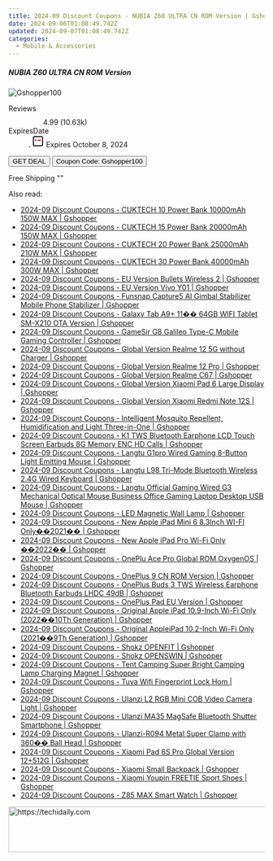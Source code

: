 ```yaml
---
title: 2024-09 Discount Coupons - NUBIA Z60 ULTRA CN ROM Version | Gshopper
date: 2024-09-06T01:08:49.742Z
updated: 2024-09-07T01:08:49.742Z
categories:
  - Mobile & Accessories
---
```



<div class="max-w-4xl mx-auto grid grid-cols-1 lg:max-w-5xl lg:gap-x-20 lg:grid-cols-2">
  <div class="relative p-3 col-start-1 row-start-1 flex flex-col-reverse rounded-lg bg-gradient-to-t from-black/75 via-black/0 sm:bg-none sm:row-start-2 sm:p-0 lg:row-start-1">
    <h5 class="mt-1 text-lg font-semibold text-white sm:text-slate-900 md:text-2xl dark:sm:text-white">NUBIA Z60 ULTRA CN ROM Version</h5>
  </div>
  
  <div class="col-start-1 col-end-3 row-start-1 grid gap-4 sm:mb-6 sm:grid-cols-4 lg:col-start-2 lg:row-span-6 lg:row-end-6 lg:mb-0 lg:gap-6">
      <img src="&quot;&quot;" onClick="javascript:window.open(decodeURIComponent('%22https%3A%2F%2Fwww.shareasale.com%2Fu.cfm%3Fd%3D1117869%26m%3D97331%26u%3D4338022%22'), '_blank');void(0);" alt="Gshopper100" class="h-60 w-full rounded-lg object-cover sm:col-span-2 sm:h-52 lg:col-span-full" loading="lazy" />
    
  </div>
  <dl class="row-start-2 mt-4 flex items-center text-xs font-medium sm:row-start-3 sm:mt-1 md:mt-2.5 lg:row-start-2">
    <dt class="sr-only">Reviews</dt>
    <dd class="flex items-center text-indigo-600 dark:text-indigo-400">
      <svg width="24" height="24" fill="none" aria-hidden="true" class="mr-1 stroke-current dark:stroke-indigo-500">
        <path d="m12 5 2 5h5l-4 4 2.103 5L12 16l-5.103 3L9 14l-4-4h5l2-5Z" stroke-width="2" stroke-linecap="round" stroke-linejoin="round" />
      </svg>
      <span>4.99 <span class="font-normal text-slate-400">(10.63k)</span></span>
    </dd>
    <dt class="sr-only">ExpiresDate</dt>
    <dd class="flex items-center">
      <svg width="2" height="2" aria-hidden="true" fill="currentColor" class="mx-3 text-slate-300">
        <circle cx="1" cy="1" r="1" />
      </svg>
      <svg width="24" height="24" viewBox="0 0 24 24" fill="none" stroke="currentColor" stroke-width="2">
        <rect x="3" y="3" width="18" height="18" rx="2" fill="#fff" />
        <path d="M6 10L18 10" stroke="red" stroke-width="2" fill="none" />
        <path d="M10 6L10 18" stroke="#fff" stroke-width="2" fill="none" />
      </svg>
      Expires October 8, 2024    </dd>
  </dl>
  <div class="col-start-1 row-start-3 mt-4 self-center sm:col-start-2 sm:row-span-2 sm:row-start-2 sm:mt-0 lg:col-start-1 lg:row-start-3 lg:row-end-4 lg:mt-6">
    <button type="button" onClick="javascript:window.open(decodeURIComponent('%22https%3A%2F%2Fwww.shareasale.com%2Fu.cfm%3Fd%3D1117869%26m%3D97331%26u%3D4338022%22'), '_blank');void(0);" class="rounded-lg bg-red-600 px-3 py-2 text-sm font-medium leading-6 text-white">GET DEAL</button>
    <button type="button" onClick="javascript:window.open(decodeURIComponent('%22https%3A%2F%2Fwww.shareasale.com%2Fu.cfm%3Fd%3D1117869%26m%3D97331%26u%3D4338022%22'), '_blank');void(0);" class="border-dashed border-2 border-indigo-600 bg-green-100 text-sm leading-6 font-medium py-2 px-3 rounded-lg">Coupon Code: Gshopper100</button>
  </div>
  <p class="col-start-1 mt-4 text-sm leading-6 sm:col-span-2 lg:col-span-1 lg:row-start-4 lg:mt-6 dark:text-slate-400">
    Free Shipping 
""  </p>
</div>
<span class="atpl-alsoreadstyle">Also read:</span>
<div><ul>
<li><a href="https://coupons.techidaily.com/coupon-1118142-share-97331-sale/"><u>2024-09 Discount Coupons - CUKTECH 10 Power Bank 10000mAh 150W MAX | Gshopper</u></a></li>
<li><a href="https://coupons.techidaily.com/coupon-1118143-share-97331-sale/"><u>2024-09 Discount Coupons - CUKTECH 15 Power Bank 20000mAh 150W MAX | Gshopper</u></a></li>
<li><a href="https://coupons.techidaily.com/coupon-1118141-share-97331-sale/"><u>2024-09 Discount Coupons - CUKTECH 20 Power Bank 25000mAh 210W MAX | Gshopper</u></a></li>
<li><a href="https://coupons.techidaily.com/coupon-1118140-share-97331-sale/"><u>2024-09 Discount Coupons - CUKTECH 30 Power Bank 40000mAh 300W MAX | Gshopper</u></a></li>
<li><a href="https://coupons.techidaily.com/coupon-1118139-share-97331-sale/"><u>2024-09 Discount Coupons - EU Version Bullets Wireless 2 | Gshopper</u></a></li>
<li><a href="https://coupons.techidaily.com/coupon-1118070-share-97331-sale/"><u>2024-09 Discount Coupons - EU Version Vivo Y01 | Gshopper</u></a></li>
<li><a href="https://coupons.techidaily.com/coupon-1118083-share-97331-sale/"><u>2024-09 Discount Coupons - Funsnap Capture5 AI Gimbal Stabilizer Mobile Phone Stabilizer | Gshopper</u></a></li>
<li><a href="https://coupons.techidaily.com/coupon-1118072-share-97331-sale/"><u>2024-09 Discount Coupons - Galaxy Tab A9+ 11�� 64GB WIFI Tablet SM-X210 OTA Version | Gshopper</u></a></li>
<li><a href="https://coupons.techidaily.com/coupon-1118087-share-97331-sale/"><u>2024-09 Discount Coupons - GameSir G8 Galileo Type-C Mobile Gaming Controller | Gshopper</u></a></li>
<li><a href="https://coupons.techidaily.com/coupon-1118066-share-97331-sale/"><u>2024-09 Discount Coupons - Global Version Realme 12 5G without Charger | Gshopper</u></a></li>
<li><a href="https://coupons.techidaily.com/coupon-1118067-share-97331-sale/"><u>2024-09 Discount Coupons - Global Version Realme 12 Pro | Gshopper</u></a></li>
<li><a href="https://coupons.techidaily.com/coupon-1118068-share-97331-sale/"><u>2024-09 Discount Coupons - Global Version Realme C67 | Gshopper</u></a></li>
<li><a href="https://coupons.techidaily.com/coupon-1118082-share-97331-sale/"><u>2024-09 Discount Coupons - Global Version Xiaomi Pad 6 Large Display | Gshopper</u></a></li>
<li><a href="https://coupons.techidaily.com/coupon-1118137-share-97331-sale/"><u>2024-09 Discount Coupons - Global Version Xiaomi Redmi Note 12S | Gshopper</u></a></li>
<li><a href="https://coupons.techidaily.com/coupon-1118073-share-97331-sale/"><u>2024-09 Discount Coupons - Intelligent Mosquito Repellent, Humidification and Light Three-in-One | Gshopper</u></a></li>
<li><a href="https://coupons.techidaily.com/coupon-1118074-share-97331-sale/"><u>2024-09 Discount Coupons - K1 TWS Bluetooth Earphone LCD Touch Screen Earbuds 8G Memory ENC HD Calls | Gshopper</u></a></li>
<li><a href="https://coupons.techidaily.com/coupon-1118085-share-97331-sale/"><u>2024-09 Discount Coupons - Langtu G1pro Wired Gaming 8-Button Light Emitting Mouse | Gshopper</u></a></li>
<li><a href="https://coupons.techidaily.com/coupon-1118084-share-97331-sale/"><u>2024-09 Discount Coupons - Langtu L98 Tri-Mode Bluetooth Wireless 2.4G Wired Keyboard | Gshopper</u></a></li>
<li><a href="https://coupons.techidaily.com/coupon-1118086-share-97331-sale/"><u>2024-09 Discount Coupons - Langtu Official Gaming Wired G3 Mechanical Optical Mouse Business Office Gaming Laptop Desktop USB Mouse | Gshopper</u></a></li>
<li><a href="https://coupons.techidaily.com/coupon-1118076-share-97331-sale/"><u>2024-09 Discount Coupons - LED Magnetic Wall Lamp | Gshopper</u></a></li>
<li><a href="https://coupons.techidaily.com/coupon-1118147-share-97331-sale/"><u>2024-09 Discount Coupons - New Apple iPad Mini 6 8.3Inch WI-FI Only��2021�� | Gshopper</u></a></li>
<li><a href="https://coupons.techidaily.com/coupon-1118149-share-97331-sale/"><u>2024-09 Discount Coupons - New Apple iPad Pro Wi-Fi Only ��2022�� | Gshopper</u></a></li>
<li><a href="https://coupons.techidaily.com/coupon-1118145-share-97331-sale/"><u>2024-09 Discount Coupons - OnePlu Ace Pro Global ROM OxygenOS | Gshopper</u></a></li>
<li><a href="https://coupons.techidaily.com/coupon-1118069-share-97331-sale/"><u>2024-09 Discount Coupons - OnePlus 9 CN ROM Version | Gshopper</u></a></li>
<li><a href="https://coupons.techidaily.com/coupon-1118138-share-97331-sale/"><u>2024-09 Discount Coupons - OnePlus Buds 3 TWS Wireless Earphone Bluetooth Earbuds LHDC 49dB | Gshopper</u></a></li>
<li><a href="https://coupons.techidaily.com/coupon-1118071-share-97331-sale/"><u>2024-09 Discount Coupons - OnePlus Pad EU Version | Gshopper</u></a></li>
<li><a href="https://coupons.techidaily.com/coupon-1118148-share-97331-sale/"><u>2024-09 Discount Coupons - Original Apple iPad 10.9-Inch Wi-Fi Only (2022��10Th Generation) | Gshopper</u></a></li>
<li><a href="https://coupons.techidaily.com/coupon-1118146-share-97331-sale/"><u>2024-09 Discount Coupons - Original AppleiPad 10.2-Inch Wi-Fi Only (2021��9Th Generation) | Gshopper</u></a></li>
<li><a href="https://coupons.techidaily.com/coupon-1118150-share-97331-sale/"><u>2024-09 Discount Coupons - Shokz OPENFIT | Gshopper</u></a></li>
<li><a href="https://coupons.techidaily.com/coupon-1118151-share-97331-sale/"><u>2024-09 Discount Coupons - Shokz OPENSWIN | Gshopper</u></a></li>
<li><a href="https://coupons.techidaily.com/coupon-1118075-share-97331-sale/"><u>2024-09 Discount Coupons - Tent Camping Super Bright Camping Lamp Charging Magnet | Gshopper</u></a></li>
<li><a href="https://coupons.techidaily.com/coupon-1118065-share-97331-sale/"><u>2024-09 Discount Coupons - Tuya Wifi Fingerprint Lock Hom | Gshopper</u></a></li>
<li><a href="https://coupons.techidaily.com/coupon-1118081-share-97331-sale/"><u>2024-09 Discount Coupons - Ulanzi L2 RGB Mini COB Video Camera Light | Gshopper</u></a></li>
<li><a href="https://coupons.techidaily.com/coupon-1118080-share-97331-sale/"><u>2024-09 Discount Coupons - Ulanzi MA35 MagSafe Bluetooth Shutter Smartphone | Gshopper</u></a></li>
<li><a href="https://coupons.techidaily.com/coupon-1118079-share-97331-sale/"><u>2024-09 Discount Coupons - Ulanzi-R094 Metal Super Clamp with 360�� Ball Head | Gshopper</u></a></li>
<li><a href="https://coupons.techidaily.com/coupon-1118088-share-97331-sale/"><u>2024-09 Discount Coupons - Xiaomi Pad 6S Pro Global Version 12+512G | Gshopper</u></a></li>
<li><a href="https://coupons.techidaily.com/coupon-1118144-share-97331-sale/"><u>2024-09 Discount Coupons - Xiaomi Small Backpack | Gshopper</u></a></li>
<li><a href="https://coupons.techidaily.com/coupon-1118077-share-97331-sale/"><u>2024-09 Discount Coupons - Xiaomi Youpin FREETIE Sport Shoes | Gshopper</u></a></li>
<li><a href="https://coupons.techidaily.com/coupon-1118078-share-97331-sale/"><u>2024-09 Discount Coupons - Z85 MAX Smart Watch | Gshopper</u></a></li>
</ul></div>

<ins class="adsbygoogle"
      style="display:block"
      data-ad-client="ca-pub-7571918770474297"
      data-ad-slot="8358498916"
      data-ad-format="auto"
      data-full-width-responsive="true"></ins>
<!-- affiliate ads begin -->
<a href="https://ephamedtechinc.pxf.io/c/5597632/2130532/26400" target="_top" id="2130532">
  <img src="//a.impactradius-go.com/display-ad/26400-2130532" border="0" alt="https://techidaily.com" width="728" height="90"/>
</a>
<img height="0" width="0" src="https://ephamedtechinc.pxf.io/i/5597632/2130532/26400" style="position:absolute;visibility:hidden;" border="0" />
<!-- affiliate ads end -->